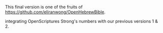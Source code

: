 This final version is one of the fruits of <a href='https://github.com/eliranwong/OpenHebrewBible'>https://github.com/eliranwong/OpenHebrewBible</a>.

integrating OpenScriptures Strong's numbers with our previous versions 1 & 2.
